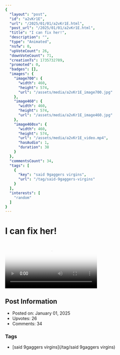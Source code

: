 ```yaml
---
{
  "layout": "post",
  "id": "a2vKr1E",
  "url": "/2025/01/01/a2vKr1E.html",
  "post_url": "/2025/01/01/a2vKr1E.html",
  "title": "I can fix her!",
  "description": "",
  "type": "Animated",
  "nsfw": 0,
  "upVoteCount": 26,
  "downVoteCount": 71,
  "creationTs": 1735732789,
  "promoted": 0,
  "badges": [],
  "images": {
    "image700": {
      "width": 460,
      "height": 574,
      "url": "/assets/media/a2vKr1E_image700.jpg"
    },
    "image460": {
      "width": 460,
      "height": 574,
      "url": "/assets/media/a2vKr1E_image460.jpg"
    },
    "image460sv": {
      "width": 460,
      "height": 574,
      "url": "/assets/media/a2vKr1E_video.mp4",
      "hasAudio": 1,
      "duration": 38
    }
  },
  "commentsCount": 34,
  "tags": [
    {
      "key": "said 9gaggers virgins",
      "url": "/tag/said-9gaggers-virgins"
    }
  ],
  "interests": [
    "random"
  ]
}
---
```


# I can fix her!

<video controls playsinline loop poster="/assets/media/a2vKr1E_image460.jpg">
  <source src="/assets/media/a2vKr1E_video.mp4" type="video/mp4">
  Your browser does not support the video tag.
</video>

## Post Information

- Posted on: January 01, 2025
- Upvotes: 26
- Comments: 34

### Tags

- [said 9gaggers virgins](/tag/said 9gaggers virgins)
